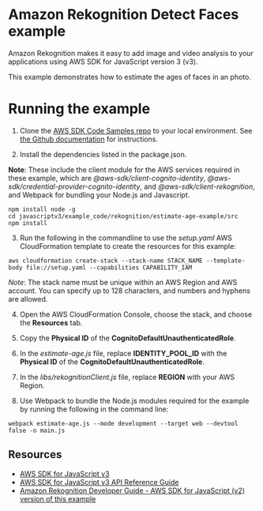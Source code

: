 # Amazon Rekognition Detect Faces example

Amazon Rekognition makes it easy to add image and video analysis to your applications using AWS SDK for JavaScript version 3 (v3).

This example demonstrates how to estimate the ages of faces in an photo.

# Running the example

1. Clone the [AWS SDK Code Samples repo](https://github.com/picante-io/aws-doc-sdk-examples) to your local environment. See [the Github documentation](https://docs.github.com/en/github/creating-cloning-and-archiving-repositories/cloning-a-repository) for instructions.

2. Install the dependencies listed in the package.json.

**Note**: These include the client module for the AWS services required in these example,
which are _@aws-sdk/client-cognito-identity_, _@aws-sdk/credential-provider-cognito-identity_, and _@aws-sdk/client-rekognition_, and Webpack for bundling your Node.js and Javascript.

```
npm install node -g
cd javascriptv3/example_code/rekognition/estimate-age-example/src
npm install
```

3. Run the following in the commandline to use the _setup.yaml_ AWS CloudFormation template to create the resources for this example:

```
aws cloudformation create-stack --stack-name STACK_NAME --template-body file://setup.yaml --capabilities CAPABILITY_IAM
```

_Note_: The stack name must be unique within an AWS Region and AWS account. You can specify up to 128 characters, and numbers and hyphens are allowed.

4. Open the AWS CloudFormation Console, choose the stack, and choose the **Resources** tab.

5. Copy the **Physical ID** of the **CognitoDefaultUnauthenticatedRole**.

6. In the _estimate-age.js_ file, replace **IDENTITY_POOL_ID** with the **Physical ID** of the **CognitoDefaultUnauthenticatedRole**.

7. In the _libs/rekognitionClient.js_ file, replace **REGION** with your AWS Region.

8. Use Webpack to bundle the Node.js modules required for the example by running the following in the command line:

```
webpack estimate-age.js --mode development --target web --devtool false -o main.js
```

## Resources

-   [AWS SDK for JavaScript v3](https://github.com/aws/aws-sdk-js-v3)
-   [AWS SDK for JavaScript v3 API Reference Guide](https://docs.aws.amazon.com/AWSJavaScriptSDK/v3/latest/clients/client-rekognition/index.html)
-   [Amazon Rekognition Developer Guide - AWS SDK for JavaScript (v2) version of this example](https://docs.aws.amazon.com/rekognition/latest/dg/image-bytes-javascript.html)
